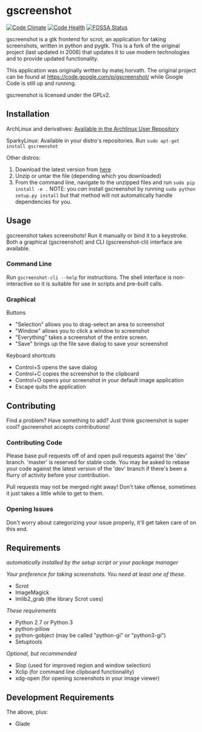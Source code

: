 # gscreenshot

[![Code Climate](https://codeclimate.com/github/thenaterhood/gscreenshot/badges/gpa.svg)](https://codeclimate.com/github/thenaterhood/gscreenshot)
[![Code Health](https://landscape.io/github/thenaterhood/gscreenshot/master/landscape.svg?style=flat)](https://landscape.io/github/thenaterhood/gscreenshot/master)
[![FOSSA Status](https://app.fossa.io/api/projects/git%2Bgithub.com%2Fthenaterhood%2Fgscreenshot.svg?type=shield)](https://app.fossa.io/projects/git%2Bgithub.com%2Fthenaterhood%2Fgscreenshot?ref=badge_shield)


gscreenshot is a gtk frontend for scrot, an application for taking screenshots,
written in python and pygtk. This is a fork of the original project (last
updated in 2006) that updates it to use modern technologies and to provide
updated functionality.

This application was originally written by matej.horvath. The original project
can be found at https://code.google.com/p/gscreenshot/ while Google Code is
still up and running.

gscreenshot is licensed under the GPLv2.

## Installation

ArchLinux and derivatives:
[Available in the Archlinux User Repository](https://aur.archlinux.org/packages/gscreenshot/)

SparkyLinux:
Available in your distro's repositories. Run `sudo apt-get install gscreenshot`

Other distros:

1. Download the latest version from [here](https://github.com/thenaterhood/gscreenshot/releases/latest)
2. Unzip or untar the file (depending which you downloaded)
3. From the command line, navigate to the unzipped files and run
`sudo pip install -e .` NOTE: you *can* install gscreenshot by running
`sudo python setup.py install` but that method will not automatically handle
dependencies for you.

## Usage
gscreenshot takes screenshots! Run it manually or bind it to a keystroke. Both a graphical (gscreenshot) and CLI (gscreenshot-cli) interface are available.

### Command Line
Run `gscreenshot-cli --help` for instructions. The shell interface is
non-interactive so it is suitable for use in scripts and pre-built
calls.

### Graphical

Buttons

* "Selection" allows you to drag-select an area to screenshot
* "Window" allows you to click a window to screenshot
* "Everything" takes a screenshot of the entire screen.
* "Save" brings up the file save dialog to save your screenshot

Keyboard shortcuts

* Control+S opens the save dialog
* Control+C copies the screenshot to the clipboard
* Control+O opens your screenshot in your default image application
* Escape quits the application

## Contributing
Find a problem? Have something to add? Just think gscreenshot is super
cool? gscreenshot accepts contributions!

### Contributing Code
Please base pull requests off of and open pull requests against the
'dev' branch. 'master' is reserved for stable code. You may be asked to
rebase your code against the latest version of the 'dev' branch if
there's been a flurry of activity before your contribution.

Pull requests may not be merged right away! Don't take offense,
sometimes it just takes a little while to get to them.

### Opening Issues
Don't worry about categorizing your issue properly, it'll get taken
care of on this end.

## Requirements
_automatically installed by the setup script or your package manager_

_Your preference for taking screenshots. You need at least one of these._
* Scrot
* ImageMagick
* Imlib2_grab (the library Scrot uses)

_These requirements_
* Python 2.7 or Python 3
* python-pillow
* python-gobject (may be called "python-gi" or "python3-gi")
* Setuptools

_Optional, but recommended_
* Slop (used for improved region and window selection)
* Xclip (for command line clipboard functionality)
* xdg-open (for opening screenshots in your image viewer)

## Development Requirements
The above, plus:
* Glade

